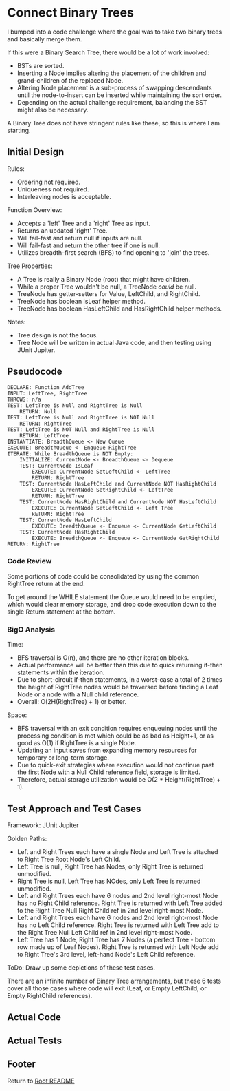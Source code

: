 # Connect Binary Trees

I bumped into a code challenge where the goal was to take two binary trees and basically merge them.

If this were a Binary Search Tree, there would be a lot of work involved:

- BSTs are sorted.
- Inserting a Node implies altering the placement of the children and grand-children of the replaced Node.
- Altering Node placement is a sub-process of swapping descendants until the node-to-insert can be inserted while maintaining the sort order.
- Depending on the actual challenge requirement, balancing the BST might also be necessary.

A Binary Tree does not have stringent rules like these, so this is where I am starting.

## Initial Design

Rules:

- Ordering not required.
- Uniqueness not required.
- Interleaving nodes is acceptable.

Function Overview:

- Accepts a 'left' Tree and a 'right' Tree as input.
- Returns an updated 'right' Tree.
- Will fail-fast and return null if inputs are null.
- Will fail-fast and return the other tree if one is null.
- Utilizes breadth-first search (BFS) to find opening to 'join' the trees.

Tree Properties:

- A Tree is really a Binary Node (root) that might have children.
- While a proper Tree wouldn't be null, a TreeNode *could* be null.
- TreeNode has getter-setters for Value, LeftChild, and RightChild.
- TreeNode has boolean IsLeaf helper method.
- TreeNode has boolean HasLeftChild and HasRightChild helper methods.

Notes:

- Tree design is not the focus.
- Tree Node will be written in actual Java code, and then testing using JUnit Jupiter.

## Pseudocode

```text
DECLARE: Function AddTree
INPUT: LeftTree, RightTree
THROWS: n/a
TEST: LeftTree is Null and RightTree is Null
    RETURN: Null
TEST: LeftTree is Null and RightTree is NOT Null
    RETURN: RightTree
TEST: LeftTree is NOT Null and RightTree is Null
    RETURN: LeftTree
INSTANTIATE: BreadthQueue <- New Queue
EXECUTE: BreadthQueue <- Enqueue RightTree
ITERATE: While BreadthQueue is NOT Empty:
    INITIALIZE: CurrentNode <- BreadthQueue <- Dequeue
    TEST: CurrentNode IsLeaf
        EXECUTE: CurrentNode SetLeftChild <- LeftTree
        RETURN: RightTree
    TEST: CurrentNode HasLeftChild and CurrentNode NOT HasRightChild
        EXECUTE: CurrentNode SetRightChild <- LeftTree
        RETURN: RightTree
    TEST: CurrentNode HasRightChild and CurrentNode NOT HasLeftChild
        EXECUTE: CurrentNode SetLeftChild <- Left Tree
        RETURN: RightTree
    TEST: CurrentNode HasLeftChild
        EXECUTE: BreadthQueue <- Enqueue <- CurrentNode GetLeftChild
    TEST: CurrentNode HasRightChild
        EXECUTE: BreadthQueue <- Enqueue <- CurrentNode GetRightChild
RETURN: RightTree
```

### Code Review

Some portions of code could be consolidated by using the common RightTree return at the end.

To get around the WHILE statement the Queue would need to be emptied, which would clear memory storage, and drop code execution down to the single Return statement at the bottom.

### BigO Analysis

Time:

- BFS traversal is O(n), and there are no other iteration blocks.
- Actual performance will be better than this due to quick returning if-then statements within the iteration.
- Due to short-circuit if-then statements, in a worst-case a total of 2 times the height of RightTree nodes would be traversed before finding a Leaf Node or a node with a Null child reference.
- Overall: O(2H(RightTree) + 1) or better.

Space:

- BFS traversal with an exit condition requires enqueuing nodes until the processing condition is met which could be as bad as Height+1, or as good as O(1) if RightTree is a single Node.
- Updating an input saves from expanding memory resources for temporary or long-term storage.
- Due to quick-exit strategies where execution would not continue past the first Node with a Null Child reference field, storage is limited.
- Therefore, actual storage utilization would be O(2 * Height(RightTree) + 1).

## Test Approach and Test Cases

Framework: JUnit Jupiter

Golden Paths:

- Left and Right Trees each have a single Node and Left Tree is attached to Right Tree Root Node's Left Child.
- Left Tree is null, Right Tree has Nodes, only Right Tree is returned unmodified.
- Right Tree is null, Left Tree has NOdes, only Left Tree is returned unmodified.
- Left and Right Trees each have 6 nodes and 2nd level right-most Node has no Right Child reference. Right Tree is returned with Left Tree added to the Right Tree Null Right Child ref in 2nd level right-most Node.
- Left and Right Trees each have 6 nodes and 2nd level right-most Node has no Left Child reference. Right Tree is returned with Left Tree add to the Right Tree Null Left Child ref in 2nd level right-most Node.
- Left Tree has 1 Node, Right Tree has 7 Nodes (a perfect Tree - bottom row made up of Leaf Nodes). Right Tree is returned with Left Node add to Right Tree's 3rd level, left-hand Node's Left Child reference.

ToDo: Draw up some depictions of these test cases.

There are an infinite number of Binary Tree arrangements, but these 6 tests cover all those cases where code will exit (Leaf, or Empty LeftChild, or Empty RightChild references).

## Actual Code

## Actual Tests

## Footer

Return to [Root README](../README.html)
